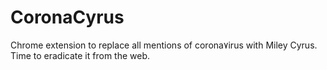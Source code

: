# CoronaCyrus
Chrome extension to replace all mentions of corona٧irus with Miley Cyrus. Time to eradicate it from the web.
